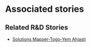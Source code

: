 # Associated stories

<!-- !!DO NOT REMOVE!! start autogenerated hyperlinks -->
## Related R&D Stories
- [Solutions Mapper\-Togo\-Yem Ahiasti](/stories/?doc=SolutionMappers_TGO)
<!-- !!DO NOT REMOVE!! end autogenerated hyperlinks -->